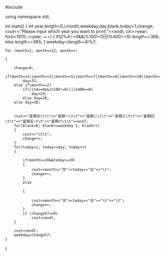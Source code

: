 #include <iostream>

using namespace std;

int main()
{
    int year,length=0,i,month,weekday,day,blank,today=1,change;
    cout<<"Please input which year you want to print:"<<endl;
    cin>>year;
    for(i=1970; i<year; i++)
    {
        if((i%4==0&&i%100!=0)||i%400==0)
            length+=366;
        else length+=365;
    }
    weekday=(length+4)%7;

    for (month=1; month<=12; month++)

    {

        change=0;
        if(month==1||month==3||month==5||month==7||month==8||month==10||month==12)
            day=31;
        else if(month==2)
            if((i%4==0&&i%100!=0)||i%400==0)
                day=29;
            else day=28;
        else day=30;


        cout<<"星期天\t\t"<<"星期一\t\t"<<"星期二\t\t"<<"星期三\t\t"<<"星期四\t\t"<<"星期五\t\t"<<"星期六\t\t"<<endl;
        for(blank=0; blank<=weekday-1; blank++)
        {
            cout<<"\t\t";
            change++;
        }
        for(today=1; today<=day; today++)
        {

            if(month>=10&&today>=10)
            {
                cout<<month<<"月"<<today<<"日"<<"\t";
                change++;
            }
            else

            {

                cout<<month<<"月"<<today<<"日"<<"\t"<<"\t";
                change++;
            }
            if (change%7==0)
                cout<<endl;
        }

        cout<<endl;
        weekday=change%7;
    }




}


